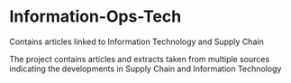# Information-Ops-Tech
Contains articles linked to Information Technology and Supply Chain

The project contains articles and extracts taken from multiple sources indicating the developments in Supply Chain and Information Technology
